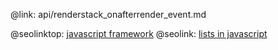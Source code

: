 @link: api/renderstack_onafterrender_event.md

@seolinktop: [javascript framework](https://webix.com)
@seolink: [lists in javascript](https://webix.com/widget/list/)